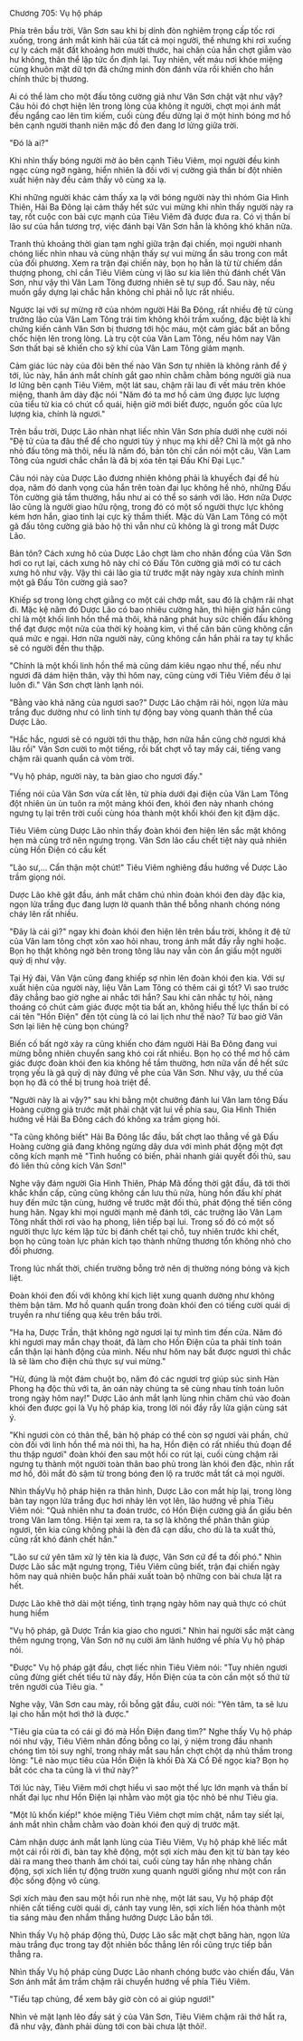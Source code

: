 




Chương 705: Vụ hộ pháp


Phía trên bầu trời, Vân Sơn sau khi bị dính đòn nghiêm trọng cấp tốc rơi xuống, trong ánh mắt kinh hãi của tất cả mọi người, thế nhưng khi rơi xuống cự ly cách mặt đất khoảng hơn mười thước, hai chân của hắn chợt giẫm vào hư không, thân thể lập tức ổn định lại. Tuy nhiên, vết máu nơi khóe miệng cùng khuôn mặt dữ tợn đã chứng minh đòn đánh vừa rồi khiến cho hắn chính thức bị thương.

Ai có thể làm cho một đấu tông cường giả như Vân Sơn chật vật như vậy? Câu hỏi đó chợt hiện lên trong lòng của không ít người, chợt mọi ánh mắt đều ngẩng cao lên tìm kiếm, cuối cùng đều dừng lại ở một hình bóng mơ hồ bên cạnh người thanh niên mặc đồ đen đang lơ lửng giữa trời.

"Đó là ai?"

Khi nhìn thấy bóng người mờ ảo bên cạnh Tiêu Viêm, mọi người đều kinh ngạc cùng ngỡ ngàng, hiển nhiên là đối với vị cường giả thần bí đột nhiên xuất hiện này đều cảm thấy vô cùng xa lạ.

Khi những người khác cảm thấy xa lạ với bóng người này thì nhóm Gia Hình Thiên, Hải Ba Đông lại cảm thấy hết sức vui mừng khi nhìn thấy người này ra tay, rốt cuộc con bài cực mạnh của Tiêu Viêm đã được đưa ra. Có vị thần bí lão sư của hắn tương trợ, việc đánh bại Vân Sơn hẳn là không khó khăn nữa.

Tranh thủ khoảng thời gian tạm nghỉ giữa trận đại chiến, mọi người nhanh chóng liếc nhìn nhau và cùng nhận thấy sự vui mừng ẩn sâu trong con mắt của đối phương. Xem ra trận đại chiến này, bọn họ hẳn là từ từ chiếm dần thượng phong, chỉ cần Tiêu Viêm cùng vị lão sư kia liên thủ đánh chết Vân Sơn, như vậy thì Vân Lam Tông đương nhiên sẽ tự sụp đổ. Sau này, nếu muốn gầy dựng lại chắc hẳn không chỉ phải nỗ lực rất nhiều.

Ngược lại với sự mừng rỡ của nhóm người Hải Ba Đông, rất nhiều đệ tử cùng trưởng lão của Vân Lam Tông trái tim không khỏi trầm xuống, đặc biệt là khi chứng kiến cảnh Vân Sơn bị thương tới hộc máu, một cảm giác bất an bỗng chốc hiện lên trong lòng. Là trụ cột của Vân Lam Tông, nếu hôm nay Vân Sơn thất bại sẽ khiến cho sỹ khí của Vân Lam Tông giảm mạnh.

Cảm giác lúc này của đôi bên thế nào Vân Sơn tự nhiên là không rảnh để ý tới, lúc này, hắn ánh mắt chính gắt gao nhìn chằm chằm bóng người già nua lơ lửng bên cạnh Tiêu Viêm, một lát sau, chậm rãi lau đi vết máu trên khóe miệng, thanh âm dày đặc nói "Năm đó ta mơ hồ cảm ứng được lực lượng của tiểu tử kia có chút cổ quái, hiện giờ mới biết được, nguồn gốc của lực lượng kia, chính là ngươi."

Trên bầu trời, Dược Lão nhàn nhạt liếc nhìn Vân Sơn phía dưới nhẹ cười nói "Đệ tử của ta đâu thể để cho ngươi tùy ý nhục mạ khi dễ? Chỉ là một gã nho nhỏ đấu tông mà thôi, nếu là năm đó, bản tôn chỉ cần nói một câu, Vân Lam Tông của ngươi chắc chắn là đã bị xóa tên tại Đấu Khí Đại Lục."

Câu nói này của Dược Lão đương nhiên không phải là khuyếch đại để hù dọa, năm đó danh vọng của hắn trên toàn đại lục không hề nhỏ, những Đấu Tôn cường giả tầm thường, hầu như ai có thể so sánh với lão. Hơn nữa Dược lão cũng là người giao hữu rộng, trong đó có một số người thực lực không kém hơn hắn, giao tình lại cực kỳ thắm thiết. Mặc dù Vân Lam Tông có một gã đấu tông cường giả bảo hộ thì vẫn như cũ không là gì trong mắt Dược Lão.

Bản tôn? Cách xưng hô của Dược Lão chợt làm cho nhãn đồng của Vân Sơn hơi co rụt lại, cách xưng hô này chỉ có Đấu Tôn cường giả mới có tư cách xưng hô như vậy. Vậy thì cái lão gia tử trước mặt này ngày xưa chính mình một gã Đấu Tôn cường giả sao?

Khiếp sợ trong lòng chợt giằng co một cái chớp mắt, sau đó là chậm rãi nhạt đi. Mặc kệ năm đó Dược Lão có bao nhiêu cường hãn, thì hiện giờ hắn cũng chỉ là một khối linh hồn thể mà thôi, khả năng phát huy sức chiến đấu không thể đạt được một nửa của thời kỳ hoàng kim, vì thế căn bản cũng không cần quá mức e ngại. Hơn nữa người này, cũng không cần hắn phải ra tay tự khắc sẽ có người đến thu thập.

"Chính là một khối linh hồn thể mà cũng dám kiêu ngạo như thế, nếu như ngươi đã dám hiện thân, vậy thì hôm nay, cũng cùng với Tiêu Viêm đều ở lại luôn đi." Vân Sơn chợt lành lạnh nói.

"Bằng vào khả năng của ngươi sao?" Dược Lão chậm rãi hỏi, ngọn lửa màu trắng đục dường như có linh tính tự động bay vòng quanh thân thể của Dược Lão.

"Hắc hắc, ngươi sẽ có người tới thu thập, hơn nữa hắn cũng chờ ngươi khá lâu rồi" Vân Sơn cười to một tiếng, rồi bất chợt vỗ tay mấy cái, tiếng vang chậm rãi quanh quẩn cả vòm trời.

"Vụ hộ pháp, người này, ta bàn giao cho ngươi đấy."

Tiếng nói của Vân Sơn vừa cất lên, từ phía dưới đại điện của Vân Lam Tông đột nhiên ùn ùn tuôn ra một mảng khói đen, khói đen này nhanh chóng ngưng tụ lại trên trời cuối cùng hóa thành một khối khói đen kịt đậm dặc.

Tiêu Viêm cùng Dược Lão nhìn thấy đoàn khói đen hiện lên sắc mặt không hẹn mà cùng trở nên ngưng trọng. Vân Sơn lão cẩu chết tiệt này quả nhiên cùng Hồn Điện có cấu kết

"Lão sư,... Cẩn thận một chút!" Tiêu Viêm nghiêng đầu hướng về Dược Lão trầm giọng nói.

Dược Lão khẽ gật đầu, ánh mắt chăm chú nhìn đoàn khói đen dày đặc kia, ngọn lửa trắng đục đang lượn lờ quanh thân thể bỗng nhanh chóng nóng cháy lên rất nhiều.

"Đây là cái gì?" ngay khi đoàn khói đen hiện lên trên bầu trời, không ít đệ tử của Vân lam tông chợt xôn xao hỏi nhau, trong ánh mắt đầy rẫy nghi hoặc. Bọn họ thật không ngờ bên trong tông lâu nay vẫn còn ẩn giấu một người quỷ dị như vậy.

Tại Hỷ đài, Vân Vận cũng đang khiếp sợ nhìn lên đoàn khói đen kia. Với sự xuất hiện của người này, liệu Vân Lam Tông có thêm cái gì tốt? Vì sao trước đây chẳng bao giờ nghe ai nhắc tới hắn? Sau khi cân nhắc tự hỏi, nàng thoáng có chút cảm giác được một tia bất an, không hiểu thế lực thần bí có cái tên "Hồn Điện" đến tột cùng là có lai lịch như thế nào? Từ bao giờ Vân Sơn lại liên hệ cùng bọn chúng?

Biến cố bất ngờ xảy ra cũng khiến cho đám người Hải Ba Đông đang vui mừng bỗng nhiên chuyển sang khó coi rất nhiều. Bọn họ có thể mơ hồ cảm giác được đoàn khói đen kia không hề tầm thường, hơn nữa vấn đề hết sức trọng yếu là gã quỷ dị này đứng về phe của Vân Sơn. Như vậy, ưu thế của bọn họ đã có thể bị trung hoà triệt để.

"Người này là ai vậy?" sau khi bằng một chưởng đánh lui Vân lam tông Đấu Hoàng cường giả trước mặt phải chật vật lui về phía sau, Gia Hình Thiên hướng về Hải Ba Đông cách đó không xa trầm giọng hỏi.

"Ta cũng không biết" Hải Ba Đông lắc đầu, bất chợt lao thẳng về gã Đấu Hoàng cường giả đang không ngừng dây dưa với mình phát động một đợt công kích mạnh mẽ "Tình huống có biến, phải nhanh giải quyết đối thủ, sau đó liên thủ công kích Vân Sơn!"

Nghe vậy đám người Gia Hình Thiên, Pháp Mã đồng thời gật đầu, đã tới thời khắc khẩn cấp, cũng cũng không cần lưu thủ nửa, hùng hồn đấu khí phát huy đến mức tận cùng, hướng về trước mặt đối thủ, phát động thế tiến công hung hãn. Ngay khi mọi người mạnh mẽ đánh tới, các trưởng lão Vân Lam Tông nhất thời rơi vào hạ phong, liên tiếp bại lui. Trong số đó có một số người thực lực kém lập tức bị đánh chết tại chỗ, tuy nhiên trước khi chết, bọn họ cũng toàn lực phản kích tạo thành những thương tổn không nhỏ cho đối phương.

Trong lúc nhất thời, chiến trường bỗng trở nên dị thường nóng bỏng và kịch liệt.

Đoàn khói đen đối với không khí kịch liệt xung quanh dường như không thèm bận tâm. Mơ hồ quanh quẩn trong đoàn khói đen có tiếng cười quái dị truyền ra như tiếng quạ kêu trên bầu trời.

"Ha ha, Dược Trần, thật không ngờ ngươi lại tự mình tìm đến cửa. Năm đó khi ngươi may mắn chạy thoát, đã làm cho Hồn Điện của ta phải tính toán cẩn thận lại hành động của mình. Nếu như hôm nay bắt được ngươi thì chắc là sẽ làm cho điện chủ thực sự vui mừng."

"Hừ, đúng là một đám chuột bọ, năm đó các ngươi trợ giúp súc sinh Hàn Phong hạ độc thủ với ta, ân oán này chúng ta sẽ cùng nhau tính toán luôn trong ngày hôm nay!" Dược Lão ánh mắt lạnh lùng nhìn chăm chú vào đoàn khói đen được gọi là Vụ hộ pháp kia, trong lời nói đầy rẫy lửa giận cùng sát ý.

"Khi ngươi còn có thân thể, bản hộ pháp có thể còn sợ ngươi vài phần, chứ còn đối với linh hồn thể mà nói thì, ha ha, Hồn điện có rất nhiều thủ đoạn để thu thập ngươi" đoàn khói đen sau một hồi co rút lại, cuối cùng chậm rãi ngưng tụ thành một người toàn thân bao phủ trong làn khói đen đặc, nhìn rất mơ hồ, đôi mắt đỏ sậm từ trong bóng đen lộ ra trước mắt tất cả mọi người.

Nhìn thấyVụ hộ pháp hiện ra thân hình, Dược Lão con mắt híp lại, trong lòng bàn tay ngọn lửa trắng đục hơi nhảy lên vọt lên, lão hướng về phía Tiêu Viêm nói: "Quả nhiên như ta đoán trước, có Hồn Điện cường giả ẩn giấu bên trong Vân lam tông. Hiện tại xem ra, ta sợ là không thể phân thân giúp ngươi, tên kia cũng không phải là đèn đã cạn dầu, cho dù là ta xuất thủ, cũng rất khó đánh chết hắn."

"Lão sư cứ yên tâm xử lý tên kia là được, Vân Sơn cứ để ta đối phó." Nhìn Dược Lão sắc mặt ngưng trọng, Tiêu Viêm cũng biết, trận đại chiến ngày hôm nay quả nhiên buộc hắn phải xuất toàn bộ những con bài chưa lật ra hết.

Dược Lão khẽ thở dài một tiếng, tình trạng ngày hôm nay quả thực có chút hung hiểm

"Vụ hộ pháp, gã Dược Trần kia giao cho ngươi." Nhìn hai người sắc mặt càng thêm ngưng trọng, Vân Sơn nở nụ cười âm lãnh hướng về phía Vụ hộ pháp nói.

"Được" Vụ hộ pháp gật đầu, chợt liếc nhìn Tiêu Viêm nói: "Tuy nhiên ngươi cũng đừng giết chết tiểu tử này đấy, Hồn Điện của ta còn cần một số thứ từ trên người của Tiêu gia. "

Nghe vậy, Vân Sơn cau mày, rồi bỗng gật đầu, cười nói: "Yên tâm, ta sẽ lưu lại cho hắn một hơi thở là được."

"Tiêu gia của ta có cái gì đó mà Hồn Điện đang tìm?" Nghe thấy Vụ hộ pháp nói như vậy, Tiêu Viêm nhãn đồng bỗng co lại, ý niệm trong đầu nhanh chóng tìm tòi suy nghĩ, trong nháy mắt sau hắn chợt chột dạ nhủ thầm trong lòng: "Lẽ nào mục tiêu của Hồn Điện là khối Đà Xá Cổ Đế ngọc kia? Bọn họ bắt cóc cha ta cũng là vì thứ này?"

Tới lúc này, Tiêu Viêm mới chợt hiểu vì sao một thế lực lớn mạnh và thần bí nhất đại lục như Hồn Điện lại nhằm vào một gia tộc nhỏ bé như Tiêu gia.

"Một lũ khốn kiếp!" khóe miệng Tiêu Viêm chợt mím chặt, nắm tay siết lại, ánh mắt nhìn chằm chằm vào đoàn khói đen quỷ dị trước mặt.

Cảm nhận dược ánh mắt lạnh lùng của Tiêu Viêm, Vụ hộ pháp khẽ liếc mắt một cái rồi rời đi, bàn tay khẽ động, một sợi xích màu đen kịt từ bàn tay kéo dài ra mang theo thanh âm chói tai, cuối cùng tay hắn nhẹ nhàng chấn động, sợi xích liền tự động trườn xung quanh người giống như một con rắn độc sống động vô cùng.

Sợi xích màu đen sau một hồi run nhè nhẹ, một lát sau, Vụ hộ pháp đột nhiên cất tiếng cười quái dị, cánh tay vung lên, sợi xích liền hóa thành một tia sáng màu đen nhắm thẳng hướng Dược Lão bắn tới.

Nhìn thấy Vụ hộ pháp động thủ, Dược Lão sắc mặt chợt băng hàn, ngọn lửa màu trắng đục trong tay đột nhiên bốc thẳng lên rồi cũng trực tiếp bắn thẳng ra.

Nhìn thấy Vụ hộ pháp cùng Dược Lão nhanh chóng bước vào chiến đấu, Vân Sơn ánh mắt âm trầm chậm rãi chuyển hướng về phía Tiêu Viêm.

"Tiểu tạp chủng, để xem bây giờ còn có ai giúp ngươi!"

Nhìn vẻ mặt lạnh lẽo đầy sát ý của Vân Sơn, Tiêu Viêm chậm rãi thở hắt ra, đã như vậy, đành phải dùng tới con bài chưa lật thôi!.





